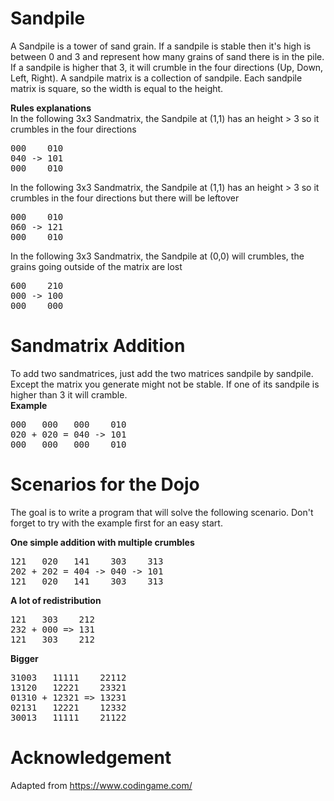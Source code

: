Sandpile
========
A Sandpile is a tower of sand grain. If a sandpile is stable then it's high is between 0 and 3 and represent how many grains of sand there is in the pile. If a sandpile is higher that 3, it will crumble in the four directions (Up, Down, Left, Right).
A sandpile matrix is a collection of sandpile. Each sandpile matrix is square, so the width is equal to the height.

**Rules explanations**  
In the following 3x3 Sandmatrix, the Sandpile at (1,1) has an height > 3 so it crumbles in the four directions
<pre>
000    010  
040 -> 101  
000    010  
</pre>
In the following 3x3 Sandmatrix, the Sandpile at (1,1) has an height > 3 so it crumbles in the four directions but there will be leftover
<pre>
000    010  
060 -> 121  
000    010  
</pre>
In the following 3x3 Sandmatrix, the Sandpile at (0,0) will crumbles, the grains going outside of the matrix are lost
<pre>
600    210  
000 -> 100  
000    000  
</pre>

Sandmatrix Addition
=================
To add two sandmatrices, just add the two matrices sandpile by sandpile. Except the matrix you generate might not be stable. If one of its sandpile is higher than 3 it will cramble.  
**Example**  
<pre>
000   000   000    010  
020 + 020 = 040 -> 101  
000   000   000    010  
</pre>

Scenarios for the Dojo
=========
The goal is to write a program that will solve the following scenario.
Don't forget to try with the example first for an easy start.

**One simple addition with multiple crumbles**
<pre>
121   020   141    303    313
202 + 202 = 404 -> 040 -> 101
121   020   141    303    313
</pre>

**A lot of redistribution**
<pre>
121   303    212  
232 + 000 => 131  
121   303    212 
</pre>

**Bigger**  
<pre>
31003   11111    22112  
13120   12221    23321  
01310 + 12321 => 13231  
02131   12221    12332  
30013   11111    21122  
</pre>

# Acknowledgement
Adapted from https://www.codingame.com/
 
